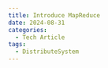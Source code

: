```yaml
---
title: Introduce MapReduce
date: 2024-08-31
categories:
  - Tech Article
tags:
  - DistributeSystem
---
```

